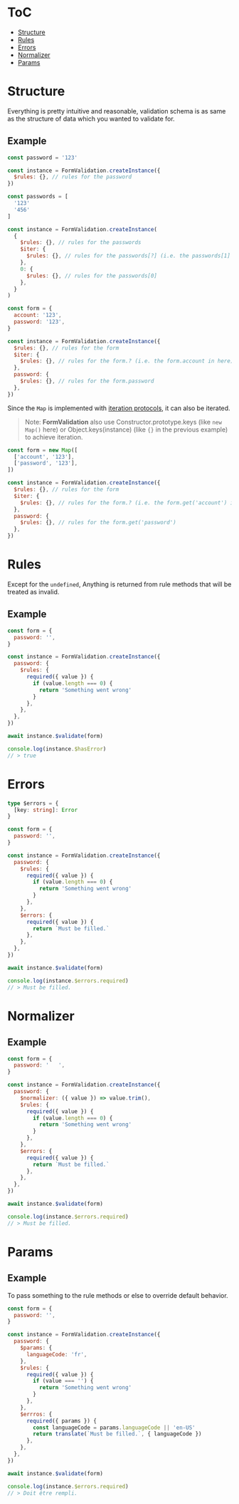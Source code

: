 # ToC

- [Structure](#structure)
- [Rules](#rules)
- [Errors](#errors)
- [Normalizer](#normalizer)
- [Params](#params)

# Structure

Everything is pretty intuitive and reasonable, validation schema is as same as the structure of data which you wanted to
validate for.

## Example

```javascript
const password = '123'

const instance = FormValidation.createInstance({
  $rules: {}, // rules for the password
})
```

```javascript
const passwords = [
  '123'
  '456'
]

const instance = FormValidation.createInstance(
  {
    $rules: {}, // rules for the passwords
    $iter: {
      $rules: {}, // rules for the passwords[?] (i.e. the passwords[1] in here)
    },
    0: {
      $rules: {}, // rules for the passwords[0]
    },
  }
)
```

```javascript
const form = {
  account: '123',
  password: '123',
}

const instance = FormValidation.createInstance({
  $rules: {}, // rules for the form
  $iter: {
    $rules: {}, // rules for the form.? (i.e. the form.account in here)
  },
  password: {
    $rules: {}, // rules for the form.password
  },
})
```

Since the `Map` is implemented with
[iteration protocols](https://developer.mozilla.org/en-US/docs/Web/JavaScript/Reference/Iteration_protocols), it can
also be iterated.

> Note: **FormValidation** also use Constructor.prototype.keys (like `new Map()` here) or Object.keys(instance) (like
> `{}` in the previous example) to achieve iteration.

```javascript
const form = new Map([
  ['account', '123'],
  ['password', '123'],
])

const instance = FormValidation.createInstance({
  $rules: {}, // rules for the form
  $iter: {
    $rules: {}, // rules for the form.? (i.e. the form.get('account') in here)
  },
  password: {
    $rules: {}, // rules for the form.get('password')
  },
})
```

# Rules

Except for the `undefined`, Anything is returned from rule methods that will be treated as invalid.

## Example

```javascript
const form = {
  password: '',
}

const instance = FormValidation.createInstance({
  password: {
    $rules: {
      required({ value }) {
        if (value.length === 0) {
          return 'Something went wrong'
        }
      },
    },
  },
})

await instance.$validate(form)

console.log(instance.$hasError)
// > true
```

# Errors

```typescript
type $errors = {
  [key: string]: Error
}
```

```javascript
const form = {
  password: '',
}

const instance = FormValidation.createInstance({
  password: {
    $rules: {
      required({ value }) {
        if (value.length === 0) {
          return 'Something went wrong'
        }
      },
    },
    $errors: {
      required({ value }) {
        return `Must be filled.`
      },
    },
  },
})

await instance.$validate(form)

console.log(instance.$errors.required)
// > Must be filled.
```

# Normalizer

## Example

```javascript
const form = {
  password: '   ',
}

const instance = FormValidation.createInstance({
  password: {
    $normalizer: ({ value }) => value.trim(),
    $rules: {
      required({ value }) {
        if (value.length === 0) {
          return 'Something went wrong'
        }
      },
    },
    $errors: {
      required({ value }) {
        return `Must be filled.`
      },
    },
  },
})

await instance.$validate(form)

console.log(instance.$errors.required)
// > Must be filled.
```

# Params

## Example

To pass something to the rule methods or else to override default behavior.

```javascript
const form = {
  password: '',
}

const instance = FormValidation.createInstance({
  password: {
    $params: {
      languageCode: 'fr',
    },
    $rules: {
      required({ value }) {
        if (value === '') {
          return 'Something went wrong'
        }
      },
    },
    $errros: {
      required({ params }) {
        const languageCode = params.languageCode || 'en-US'
        return translate(`Must be filled.`, { languageCode })
      },
    },
  },
})

await instance.$validate(form)

console.log(instance.$errors.required)
// > Doit être rempli.
```
